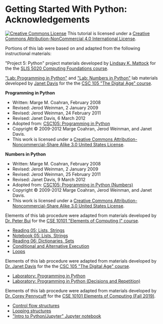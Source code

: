 # Getting Started With Python: Acknowledgements

<a href="http://creativecommons.org/licenses/by-nc/4.0/" rel="license"><img style="border-width: 0;" src="https://i.creativecommons.org/l/by-nc/4.0/88x31.png" alt="Creative Commons License" /></a>
This tutorial is licensed under a <a href="http://creativecommons.org/licenses/by-nc/4.0/" rel="license">Creative Commons Attribution-NonCommercial 4.0 International License</a>.

Portions of this lab were based on and adapted from the following instructional materials:

"Project 5: Python" project materials developed by [Lindsay K. Mattock](http://lindsaymattock.net/) for the the [SLIS 5020 Computing Foundations course](http://lindsaymattock.net/computingfoundations.html). 

["Lab: Programming in Python"](https://www.cs.grinnell.edu/~davisjan/csc/105/2012S/labs/python1.html) and ["Lab: Numbers in Python"](https://www.cs.grinnell.edu/~davisjan/csc/105/2012S/labs/python2.html) lab materials developed by [Janet Davis](https://cs.whitman.edu/~davisj/) for the the [CSC 105 "The Digital Age" course](https://www.cs.grinnell.edu/~davisjan/csc/105/2012S/). 

**Programming in Python**

- Written: Marge M. Coahran, February 2008
- Revised: Jerod Weinman, 2 January 2009
- Revised: Jerod Weinman, 24 February 2011
- Revised: Janet Davis, 6 March 2012
- Adopted from: [CSC105: Programming in Python](http://www.cs.grinnell.edu/%7Ecoahranm/csc105/labs/python1.html)
- Copyright © 2009-2012 Marge Coahran, Jerod Weinman, and Janet Davis.
- This work is licensed under a [Creative Commons Attribution-Noncommercial-Share Alike 3.0 United States License](http://creativecommons.org/licenses/by-nc-sa/3.0/us/).

**Numbers in Python**
- Written: Marge M. Coahran, February 2008
- Revised: Jerod Weinman, 2 January 2009
- Revised: Jerod Weinman, 25 February 2011
- Revised: Janet Davis, 9 March 2012
- Adopted from: [CSC105: Programming in Python (Numbers)](http://www.cs.grinnell.edu/%7Ecoahranm/csc105/labs/python2.html)
- Copyright © 2009-2012 Marge Coahran, Jerod Weinman, and Janet Davis.
- This work is licensed under a [Creative Commons Attribution-Noncommercial-Share Alike 3.0 United States License](http://creativecommons.org/licenses/by-nc-sa/3.0/us/).

Elements of this lab procedure were adapted from materials developed by [Dr. Peter Bui](http://www3.nd.edu/~pbui/) for the [CSE 10101 "Elements of Computing I" course](https://www3.nd.edu/~pbui/teaching/cdt.30010.fa16/).
- [Reading 05: Lists, Strings](https://www3.nd.edu/~pbui/teaching/cdt.30010.fa16/reading05.html)
- [Notebook 05: Lists, Strings](https://www3.nd.edu/~pbui/teaching/cdt.30010.fa16/notebook05.html)
- [Reading 06: Dictionaries, Sets](https://www3.nd.edu/~pbui/teaching/cdt.30010.fa16/reading06.html)
- [Conditional and Alternative Execution](http://nbviewer.jupyter.org/urls/gitlab.com/snippets/25773/raw)
- [Loops](http://nbviewer.jupyter.org/urls/gitlab.com/snippets/26115/raw)

Elements of this lab procedure were adapted from materials developed by [Dr. Janet Davis](https://cs.whitman.edu/~davisj/) for the the [CSC 105 "The Digital Age" course](https://www.cs.grinnell.edu/~davisjan/csc/105/2012S/). 
- [Laboratory: Programming in Python](http://www.cs.grinnell.edu/~davisjan/csc/105/labs/python1.html)
- [Laboratory: Programming in Python (Decisions and Repetition)](http://www.cs.grinnell.edu/~davisjan/csc/105/labs/python3.html)

Elements of this lab procedure were adapted from materials developed by [Dr. Corey Pennycuff](https://www3.nd.edu/~cpennycu/) for the [CSE 10101 Elements of Computing (Fall 2019)](https://www3.nd.edu/~cpennycu/2019/fa-CSE10101-CDT30010.html).
- [Control flow structures](https://www3.nd.edu/~cpennycu/2019/assets/fall/EOC/19.09.03.ipynb)
- [Looping structures](https://www3.nd.edu/~cpennycu/2019/fa-CSE10101-CDT30010.html)
- ["Intro to Python/Jupyter" Jupyter notebook](https://www3.nd.edu/~cpennycu/2019/assets/fall/EOC/19.08.29.ipynb) 
